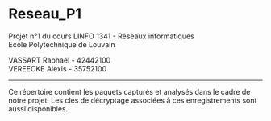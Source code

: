 # Reseau_P1
Projet n°1 du cours LINFO 1341 - Réseaux informatiques <br>
Ecole Polytechnique de Louvain

VASSART Raphaël - 42442100 <br>
VEREECKE Alexis - 35752100

***

Ce répertoire contient les paquets capturés et analysés dans le cadre de notre projet. Les clés de décryptage associées à ces enregistrements sont aussi disponibles. 
